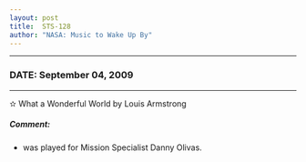 ```yaml
---
layout: post
title:  STS-128
author: "NASA: Music to Wake Up By"
---
```


----
### DATE: September 04, 2009
----
✫ What a Wonderful World by Louis Armstrong

##### Comment:
* was played for Mission Specialist Danny Olivas.
